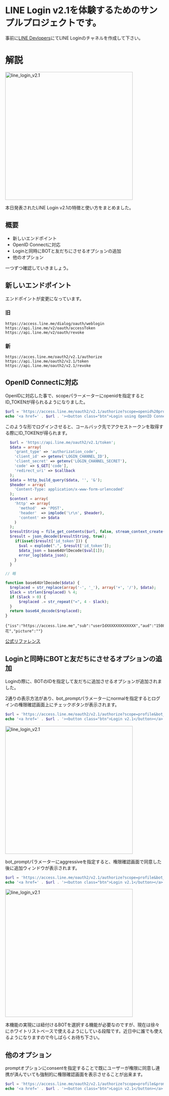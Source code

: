 # LINE Login v2.1を体験するためのサンプルプロジェクトです。

事前に[LINE Devlopers](https://developers.line.me/ja/)にてLINE Loginのチャネルを作成して下さい。

# 解説

<img width="405" alt="line_login_v2.1" src="https://qiita-image-store.s3.amazonaws.com/0/164153/fd395b24-89f2-32f1-bd46-5355e6ed7afe.png">

本日発表されたLINE Login v2.1の特徴と使い方をまとめました。

## 概要
* 新しいエンドポイント
* OpenID Connectに対応
* Loginと同時にBOTと友だちにさせるオプションの追加
* 他のオプション

一つずつ確認していきましょう。

## 新しいエンドポイント
エンドポイントが変更になっています。

### 旧
```shell-session
https://access.line.me/dialog/oauth/weblogin
https://api.line.me/v2/oauth/accessToken
https://api.line.me/v2/oauth/revoke
```
### 新
```shell-session
https://acces.line.me/oauth2/v2.1/authorize
https://api.line.me/oauth2/v2.1/token
https://api.line.me/oauth2/v2.1/revoke
```
## OpenID Connectに対応

OpenIDに対応した事で、scopeパラーメーターにopenidを指定するとID_TOKENが得られるようになりました。

```php
$url = 'https://access.line.me/oauth2/v2.1/authorize?scope=openid%20profile&response_type=code&client_id=' . getenv('LOGIN_CHANNEL_ID') . '&redirect_uri=' . $callback . '&state=' . $csrf_value;
echo '<a href=' . $url . '><button class="btn">Login using OpenID Connect</button></a>' . PHP_EOL;
```

このような形でログインさせると、コールバック先でアクセストークンを取得する際にID_TOKENが得られます。

```php
  $url = 'https://api.line.me/oauth2/v2.1/token';
  $data = array(
    'grant_type' => 'authorization_code',
    'client_id' => getenv('LOGIN_CHANNEL_ID'),
    'client_secret' => getenv('LOGIN_CHANNEL_SECRET'),
    'code' => $_GET['code'],
    'redirect_uri' => $callback
  );
  $data = http_build_query($data, '', '&');
  $header = array(
    'Content-Type: application/x-www-form-urlencoded'
  );
  $context = array(
    'http' => array(
      'method'  => 'POST',
      'header'  => implode('\r\n', $header),
      'content' => $data
    )
  );
  $resultString = file_get_contents($url, false, stream_context_create($context));
  $result = json_decode($resultString, true);
　　 if(isset($result['id_token'])) {
      $val = explode(".", $result['id_token']);
      $data_json = base64UrlDecode($val[1]);
      error_log($data_json);
    }
  }

// 略

function base64UrlDecode($data) {
  $replaced = str_replace(array('-', '_'), array('+', '/'), $data);
  $lack = strlen($replaced) % 4;
  if ($lack > 0) {
      $replaced .= str_repeat("=", 4 - $lack);
  }
  return base64_decode($replaced);
}
```

```shell-session
{"iss":"https://access.line.me","sub":"userIdXXXXXXXXXXXXX","aud":"1508850331","exp":1506342586,"iat":1506338986,"name":"立花","picture":""}
```

[公式リファレンス](#)

## Loginと同時にBOTと友だちにさせるオプションの追加

Loginの際に、BOTのIDを指定して友だちに追加させるオプションが追加されました。

2通りの表示方法があり、bot_promptパラメーターにnormalを指定するとログインの権限確認画面上にチェックボタンが表示されます。

```php
$url = 'https://access.line.me/oauth2/v2.1/authorize?scope=profile&bot_prompt=normal&response_type=code&client_id=' . getenv('LOGIN_CHANNEL_ID') . '&redirect_uri=' . $callback . '&state=' . $csrf_value;
echo '<a href=' . $url . '><button class="btn">Login v2.1</button></a>' . PHP_EOL;
```
<img width="405" alt="line_login_v2.1" src="https://qiita-image-store.s3.amazonaws.com/0/164153/fd395b24-89f2-32f1-bd46-5355e6ed7afe.png">

bot_promptパラメーターにaggressiveを指定すると、権限確認画面で同意した後に追加ウィンドウが表示されます。

```php
$url = 'https://access.line.me/oauth2/v2.1/authorize?scope=profile&bot_prompt=aggressive&response_type=code&client_id=' . getenv('LOGIN_CHANNEL_ID') . '&redirect_uri=' . $callback . '&state=' . $csrf_value;
echo '<a href=' . $url . '><button class="btn">Login v2.1</button></a>' . PHP_EOL;
```

<img width="405" alt="line_login_v2.1" src="https://qiita-image-store.s3.amazonaws.com/0/164153/3f6f1b8f-2512-39c9-c51a-f5912a33c179.png">

本機能の実現には紐付けるBOTを選択する機能が必要なのですが、現在は徐々にホワイトリストベースで使えるようにしている段階です。近日中に誰でも使えるようになりますので今しばらくお待ち下さい。

## 他のオプション

promptオプションにconsentを指定することで既にユーザーが権限に同意し連携が済んでいても強制的に権限確認画面を表示させることが出来ます。

```php
$url = 'https://access.line.me/oauth2/v2.1/authorize?scope=profile&prompt=consent&response_type=code&client_id=' . getenv('LOGIN_CHANNEL_ID') . '&redirect_uri=' . $callback . '&state=' . $csrf_value;
echo '<a href=' . $url . '><button class="btn">Login v2.1</button></a>' . PHP_EOL;
```
